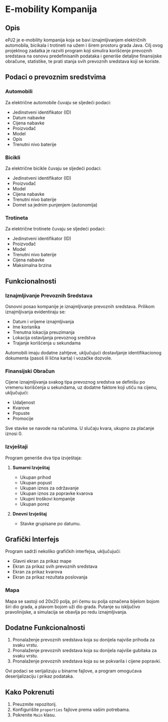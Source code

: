 # E-mobility Kompanija

## Opis

ePJ2 je e-mobility kompanija koja se bavi iznajmljivanjem električnih automobila, bicikala i trotineti na užem i širem prostoru grada Java. Cilj ovog projektnog zadatka je razviti program koji simulira korišćenje prevoznih sredstava na osnovu predefinisanih podataka i generiše detaljne finansijske obračune, statistike, te prati stanja svih prevoznih sredstava koji se koriste.

## Podaci o prevoznim sredstvima

### Automobili

Za električne automobile čuvaju se sljedeći podaci:
- Jedinstveni identifikator (ID)
- Datum nabavke
- Cijena nabavke
- Proizvođač
- Model
- Opis
- Trenutni nivo baterije

### Bicikli

Za električne bicikle čuvaju se sljedeći podaci:
- Jedinstveni identifikator (ID)
- Proizvođač
- Model
- Cijena nabavke
- Trenutni nivo baterije
- Domet sa jednim punjenjem (autonomija)

### Trotineta

Za električne trotinete čuvaju se sljedeći podaci:
- Jedinstveni identifikator (ID)
- Proizvođač
- Model
- Trenutni nivo baterije
- Cijena nabavke
- Maksimalna brzina

## Funkcionalnosti

### Iznajmljivanje Prevoznih Sredstava

Osnovni posao kompanije je iznajmljivanje prevoznih sredstava. Prilikom iznajmljivanja evidentiraju se:
- Datum i vrijeme iznajmljivanja
- Ime korisnika
- Trenutna lokacija preuzimanja
- Lokacija ostavljanja prevoznog sredstva
- Trajanje korišćenja u sekundama

Automobili imaju dodatne zahtjeve, uključujući dostavljanje identifikacionog dokumenta (pasoš ili lična karta) i vozačke dozvole.

### Finansijski Obračun

Cijene iznajmljivanja svakog tipa prevoznog sredstva se definišu po vremenu korišćenja u sekundama, uz dodatne faktore koji utiču na cijenu, uključujući:
- Udaljenost
- Kvarove
- Popuste
- Promocije

Sve stavke se navode na računima. U slučaju kvara, ukupno za plaćanje iznosi 0.

### Izvještaji

Program generiše dva tipa izvještaja:
1. **Sumarni Izvještaj**
   - Ukupan prihod
   - Ukupan popust
   - Ukupan iznos za održavanje
   - Ukupan iznos za popravke kvarova
   - Ukupni troškovi kompanije
   - Ukupan porez

2. **Dnevni Izvještaj**
   - Stavke grupisane po datumu.

## Grafički Interfejs

Program sadrži nekoliko grafičkih interfejsa, uključujući:
- Glavni ekran za prikaz mape
- Ekran za prikaz svih prevoznih sredstava
- Ekran za prikaz kvarova
- Ekran za prikaz rezultata poslovanja

### Mapa

Mapa se sastoji od 20x20 polja, pri čemu su polja označena bijelom bojom širi dio grada, a plavom bojom uži dio grada. Putanje su isključivo pravolinijske, a simulacija se obavlja po redu iznajmljivanja.

## Dodatne Funkcionalnosti

1. Pronalaženje prevoznih sredstava koja su donijela najviše prihoda za svaku vrstu.
2. Pronalaženje prevoznih sredstava koja su donijela najviše gubitaka za svaku vrstu.
3. Pronalaženje prevoznih sredstava koja su se pokvarila i cijene popravki.

Ovi podaci se serijalizuju u binarne fajlove, a program omogućava deserijalizaciju i prikaz podataka.

## Kako Pokrenuti

1. Preuzmite repozitorij.
2. Konfigurišite `properties` fajlove prema vašim potrebama.
3. Pokrenite `Main` klasu.
